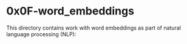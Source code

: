 # 0x0F-word_embeddings
This directory contains work with word embeddings as part of natural language processing (NLP):
